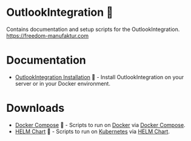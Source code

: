 OutlookIntegration 📧
===
Contains documentation and setup scripts for the OutlookIntegration.\
https://freedom-manufaktur.com

# Documentation
- [OutlookIntegration Installation](<Documentation/OutlookIntegration Installation and Registration Manual.md>) 🚀 - Install OutlookIntegration on your server or in your Docker environment.

# Downloads
- [Docker Compose](<Docker Compose>) 🐋 - Scripts to run on [Docker](https://www.docker.com/) via [Docker Compose](https://docs.docker.com/compose/).
- [HELM Chart](<HELM Chart>) 🚢 - Scripts to run on [Kubernetes](https://kubernetes.io/) via [HELM Chart](https://helm.sh/).